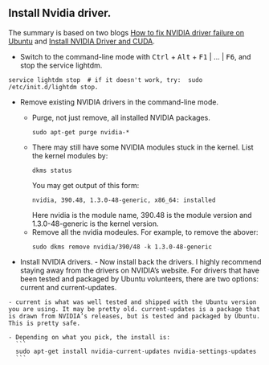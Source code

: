 ## Install Nvidia driver.
  The summary is based on two blogs [How to fix NVIDIA driver failure on Ubuntu](https://codeyarns.com/2013/02/07/how-to-fix-nvidia-driver-failure-on-ubuntu/) and [Install NVIDIA Driver and CUDA](https://gist.github.com/zhanwenchen/e520767a409325d9961072f666815bb8).
  
+ Switch to the command-line mode with <kbd>Ctrl</kbd> + <kbd>Alt</kbd> + <kbd>F1</kbd> | ... | <kbd>F6</kbd>, and stop the service lightdm.
```
service lightdm stop  # if it doesn't work, try:  sudo /etc/init.d/lightdm stop.
```
  * Remove existing NVIDIA drivers in the command-line mode.
    - Purge, not just remove, all installed NVIDIA packages.
      ```
      sudo apt-get purge nvidia-*
      ```
    - There may still have some NVIDIA modules stuck in the kernel. List the kernel modules by:
      ```
      dkms status
      ```
      You may get output of this form:
      ```
      nvidia, 390.48, 1.3.0-48-generic, x86_64: installed
      ```
      Here nvidia is the module name, 390.48 is the module version and 1.3.0-48-generic is the kernel version.
    - Remove all the nvidia modeules. For example, to remove the abover:
      ```
      sudo dkms remove nvidia/390/48 -k 1.3.0-48-generic
      ```

  *  Install NVIDIA drivers.
    - Now install back the drivers. I highly recommend staying away from the drivers on NVIDIA’s website. For drivers that have been tested and packaged by Ubuntu volunteers, there are two options: current and current-updates.
    
    - current is what was well tested and shipped with the Ubuntu version you are using. It may be pretty old. current-updates is a package that is drawn from NVIDIA’s releases, but is tested and packaged by Ubuntu. This is pretty safe.
    
    - Depending on what you pick, the install is:
      ```
      sudo apt-get install nvidia-current-updates nvidia-settings-updates
      ```
